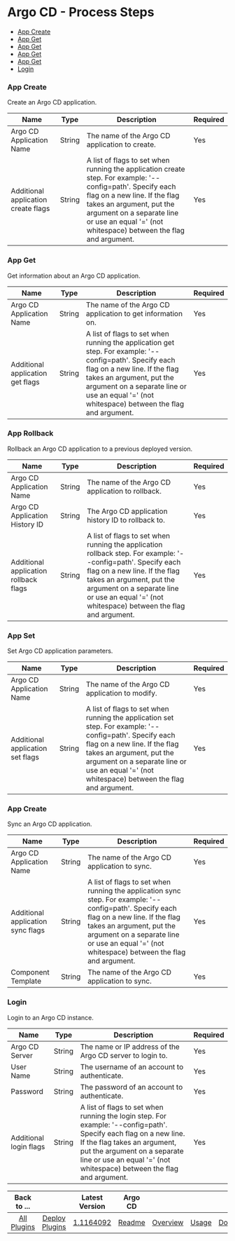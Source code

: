 
# Argo CD - Process Steps

* [App Create](#app-create)
* [App Get](#app-get)
* [App Get](#app-rollback)
* [App Get](#app-set)
* [App Get](#app-sync)
* [Login](#login)


### App Create

Create an Argo CD application.


| Name | Type | Description                                                                                                          | Required |
| ---- | ---- | -------------------------------------------------------------------------------------------------------------------- | -------- |
| Argo CD Application Name | String | The name of the Argo CD application to create. | Yes |
| Additional application create flags | String | A list of flags to set when running the application create step.  For example: '--config=path'. Specify each flag on a new line.  If the flag takes an argument, put the argument on a separate line or use an equal '=' (not whitespace) between the flag and argument. | Yes |

### App Get

Get information about an Argo CD application.


| Name | Type | Description                                                                                                          | Required |
| ---- | ---- | -------------------------------------------------------------------------------------------------------------------- | -------- |
| Argo CD Application Name | String | The name of the Argo CD application to get information on. | Yes |
| Additional application get flags | String | A list of flags to set when running the application get step.  For example: '--config=path'. Specify each flag on a new line.  If the flag takes an argument, put the argument on a separate line or use an equal '=' (not whitespace) between the flag and argument. | Yes |


### App Rollback

Rollback an Argo CD application to a previous deployed version.


| Name | Type | Description                                                                                                          | Required |
| ---- | ---- | -------------------------------------------------------------------------------------------------------------------- | -------- |
| Argo CD Application Name | String | The name of the Argo CD application to rollback. | Yes |
| Argo CD Application History ID | String | The Argo CD application history ID to rollback to. | Yes |
| Additional application rollback flags | String | A list of flags to set when running the application rollback step.  For example: '--config=path'. Specify each flag on a new line.  If the flag takes an argument, put the argument on a separate line or use an equal '=' (not whitespace) between the flag and argument. | Yes |

### App Set

Set Argo CD application parameters.


| Name | Type | Description                                                                                                          | Required |
| ---- | ---- | -------------------------------------------------------------------------------------------------------------------- | -------- |
| Argo CD Application Name | String | The name of the Argo CD application to modify. | Yes |
| Additional application set flags | String | A list of flags to set when running the application set step.  For example: '--config=path'. Specify each flag on a new line.  If the flag takes an argument, put the argument on a separate line or use an equal '=' (not whitespace) between the flag and argument. | Yes |

### App Create

Sync an Argo CD application.


| Name | Type | Description                                                                                                          | Required |
| ---- | ---- | -------------------------------------------------------------------------------------------------------------------- | -------- |
| Argo CD Application Name | String | The name of the Argo CD application to sync. | Yes |
| Additional application sync flags | String | A list of flags to set when running the application sync step.  For example: '--config=path'. Specify each flag on a new line.  If the flag takes an argument, put the argument on a separate line or use an equal '=' (not whitespace) between the flag and argument. | Yes |
| Component Template | String | The name of the Argo CD application to sync. | Yes |


### Login

Login to an Argo CD instance.


| Name | Type | Description                                                                                                          | Required |
| ---- | ---- | -------------------------------------------------------------------------------------------------------------------- | -------- |
| Argo CD Server | String | The name or IP address of the Argo CD server to login to. | Yes |
| User Name | String | The username of an account to authenticate. | Yes |
| Password | String | The password of an account to authenticate. | Yes |
| Additional login flags | String | A list of flags to set when running the login step.  For example: '--config=path'. Specify each flag on a new line.  If the flag takes an argument, put the argument on a separate line or use an equal '=' (not whitespace) between the flag and argument. | Yes |


|Back to ...||Latest Version|Argo CD ||||
| :---: | :---: | :---: | :---: | :---: | :---: | :---: |
|[All Plugins](../../index.md)|[Deploy Plugins](../README.md)|[1.1164092](https://raw.githubusercontent.com/UrbanCode/IBM-UCD-PLUGINS/main/files/argocd/ucd-plugins-argocd-1.1164092.zip)|[Readme](README.md)|[Overview](overview.md)|[Usage](usage.md)|[Downloads](downloads.md)|

